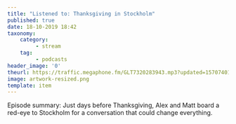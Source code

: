 ```yaml
---
title: "Listened to: Thanksgiving in Stockholm"
published: true
date: 18-10-2019 18:42
taxonomy:
    category:
         - stream
    tag:
         - podcasts
header_image: '0'
theurl: https://traffic.megaphone.fm/GLT7320283943.mp3?updated=1570740175
image: artwork-resized.png
template: item
--- 
```

Episode summary: Just days before Thanksgiving, Alex and Matt board a red-eye to Stockholm for a conversation that could change everything.

